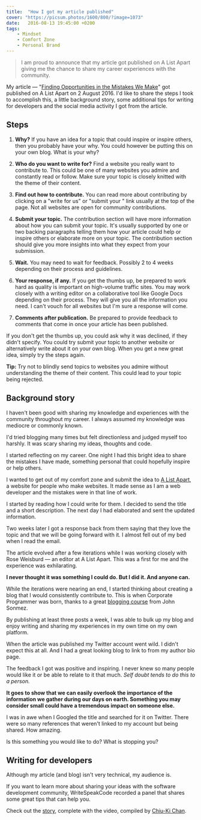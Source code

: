 ```yaml
---
title:  "How I got my article published"
cover: "https://picsum.photos/1600/800/?image=1073"
date:   2016-08-13 19:45:00 +0200
tags:
    - Mindset
    - Comfort Zone
    - Personal Brand
---
```


> I am proud to announce that my article got published on A List Apart giving
> me the chance to share my career experiences with the community.

My article —
"[Finding Opportunities in the Mistakes We Make](http://alistapart.com/article/finding-opportunities-in-the-mistakes-we-make)"
got published on A List Apart on 2 August 2016. I'd like to share the steps I
took to accomplish this, a little background story, some additional tips for
writing for developers and the social media activity I got from the article.

## Steps

1.  **Why?**
    If you have an idea for a topic that could inspire or inspire others, then
    you probably have your why. You could however be putting this on your own
    blog. What is your why?

2.  **Who do you want to write for?**
    Find a website you really want to contribute to. This could be one of many
    websites you admire and constantly read or follow. Make sure your topic is
    closely knitted with the theme of their content.

3.  **Find out how to contribute.**
    You can read more about contributing by clicking on a
    "write for us" or "submit your <topic>" link usually at the top of the page.
    Not all websites are open for community contributions.

4.  **Submit your topic.**
    The contribution section will have more information about how you can
    submit your topic. It's usually supported by one or two backing paragraphs
    telling them how your article could help or inspire others or elaborate
    more on your topic. The contribution section should give you more insights
    into what they expect from your submission.

5.  **Wait.**
    You may need to wait for feedback. Possibly 2 to 4 weeks depending on their
    process and guidelines.

6.  **Your response, if any.**
    If you get the thumbs up, be prepared to work hard as quality is important on
    high-volume traffic sites. You may work closely with a writing editor on a
    collaborative tool like Google Docs depending on their process. They will
    give you all the information you need. I can't vouch for all websites but
    I'm sure a response will come.

7.  **Comments after publication.**
    Be prepared to provide feedback to comments that come in once your article
    has been published.

If you don't get the thumbs up, you could ask why it was declined, if they
didn't specify. You could try submit your topic to another website
or alternatively write about it on your own blog. When you get a new great
idea, simply try the steps again.

**Tip:** Try not to blindly send topics to websites you admire without
understanding the theme of their content. This could lead to your topic being
rejected.

## Background story

I haven't been good with sharing my knowledge and experiences with the community
throughout my career. I always assumed my knowledge was mediocre or commonly
known.

I'd tried blogging many times but felt directionless and judged myself
too harshly. It was scary sharing my ideas, thoughts and code.

I started reflecting on my career. One night I had this bright idea to share
the mistakes I have made, something personal that could hopefully inspire or
help others.

I wanted to get out of my comfort zone and submit the idea to
[A List Apart](http://alistapart.com/), a website for people who make
websites. It made sense as I am a web developer and the mistakes were in that
line of work.

I started by reading how I could write for them. I decided to send the title
and a short description. The next day I had elaborated and sent the updated
information.

Two weeks later I got a response back from them saying that they
love the topic and that we will be going forward with it. I almost fell out of
my bed when I read the email.

The article evolved after a few iterations while I was working closely with
Rose Weisburd — an editor at A List Apart. This was a first for me and the
experience was exhilarating.

**I never thought it was something I could do. But I did it. And anyone can.**

While the iterations were nearing an end, I started thinking about creating a
blog that I would consistently contribute to. This is when Corporate Programmer
was born, thanks to a great [blogging course](http://devcareerboost.com/blog-course/)
from John Sonmez.

By publishing at least three posts a week, I was able to bulk up my blog and
enjoy writing and sharing my experiences in my own time on my own platform.

When the article was published my Twitter account went wild. I didn't
expect this at all. And I had a great looking blog to link to from my author
bio page.

The feedback I got was positive and inspiring. I never knew so many people would
like it or be able to relate to it that much. _Self doubt tends to do this to
a person._

**It goes to show that we can easily overlook the importance of the information
we gather during our days on earth. Something you may consider small could
have a tremendous impact on someone else.**

I was in awe when I Googled the title and searched for it on Twitter. There were
so many references that weren't linked to my account but being shared.
How amazing.

Is this something you would like to do? What is stopping you?

## Writing for developers

Although my article (and blog) isn't very technical, my audience is.

If you want to learn more about sharing your ideas with the software development
community, WriteSpeakCode recorded a panel that shares some great tips that can
help you.

Check out the
[story](https://storify.com/chiuki/writing-for-developers-panel-2016),
complete with the video,
compiled by [Chiu-Ki Chan](https://twitter.com/chiuki).